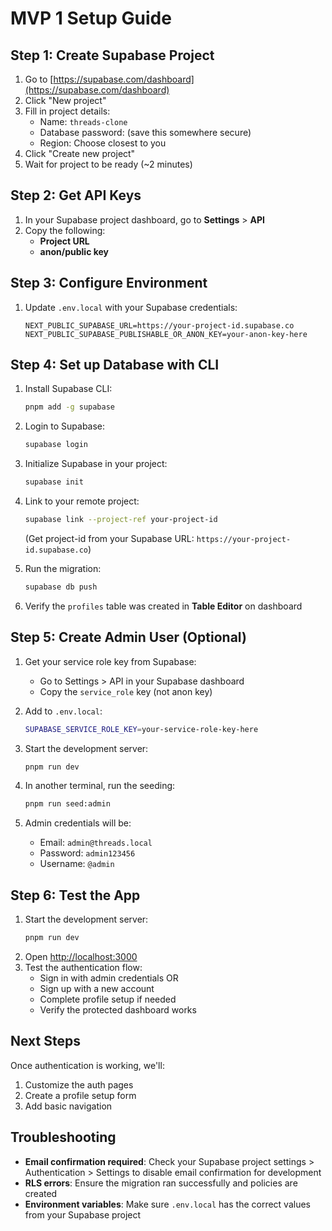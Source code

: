 # MVP 1 Setup Guide

## Step 1: Create Supabase Project

1. Go to [https://supabase.com/dashboard](https://supabase.com/dashboard)
2. Click "New project"
3. Fill in project details:
   - Name: `threads-clone`
   - Database password: (save this somewhere secure)
   - Region: Choose closest to you
4. Click "Create new project"
5. Wait for project to be ready (~2 minutes)

## Step 2: Get API Keys

1. In your Supabase project dashboard, go to **Settings** > **API**
2. Copy the following:
   - **Project URL**
   - **anon/public key**

## Step 3: Configure Environment

1. Update `.env.local` with your Supabase credentials:
   ```
   NEXT_PUBLIC_SUPABASE_URL=https://your-project-id.supabase.co
   NEXT_PUBLIC_SUPABASE_PUBLISHABLE_OR_ANON_KEY=your-anon-key-here
   ```

## Step 4: Set up Database with CLI

1. Install Supabase CLI:
   ```bash
   pnpm add -g supabase
   ```

2. Login to Supabase:
   ```bash
   supabase login
   ```

3. Initialize Supabase in your project:
   ```bash
   supabase init
   ```

4. Link to your remote project:
   ```bash
   supabase link --project-ref your-project-id
   ```
   (Get project-id from your Supabase URL: `https://your-project-id.supabase.co`)

5. Run the migration:
   ```bash
   supabase db push
   ```

6. Verify the `profiles` table was created in **Table Editor** on dashboard

## Step 5: Create Admin User (Optional)

1. Get your service role key from Supabase:
   - Go to Settings > API in your Supabase dashboard
   - Copy the `service_role` key (not anon key)

2. Add to `.env.local`:
   ```bash
   SUPABASE_SERVICE_ROLE_KEY=your-service-role-key-here
   ```

3. Start the development server:
   ```bash
   pnpm run dev
   ```

4. In another terminal, run the seeding:
   ```bash
   pnpm run seed:admin
   ```

5. Admin credentials will be:
   - Email: `admin@threads.local`
   - Password: `admin123456`
   - Username: `@admin`

## Step 6: Test the App

1. Start the development server:
   ```bash
   pnpm run dev
   ```
2. Open [http://localhost:3000](http://localhost:3000)
3. Test the authentication flow:
   - Sign in with admin credentials OR
   - Sign up with a new account
   - Complete profile setup if needed
   - Verify the protected dashboard works

## Next Steps

Once authentication is working, we'll:
1. Customize the auth pages
2. Create a profile setup form
3. Add basic navigation

## Troubleshooting

- **Email confirmation required**: Check your Supabase project settings > Authentication > Settings to disable email confirmation for development
- **RLS errors**: Ensure the migration ran successfully and policies are created
- **Environment variables**: Make sure `.env.local` has the correct values from your Supabase project